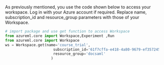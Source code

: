 As previously mentioned,  you use the code shown below to access your workspace. Log in with your Azure account if required. Replace name, subscription_id and resource_group parameters with those of your Workspace.

```python
# import package and use get function to access Workspace
from azureml.core import Workspace,Experiment ,Run
from azureml.core import Workspace
ws = Workspace.get(name='course_trial',
                      subscription_id='61f7cffa-e418-4a80-9679-ef35724532a8', 
                      resource_group='docsaml'
                     )
```